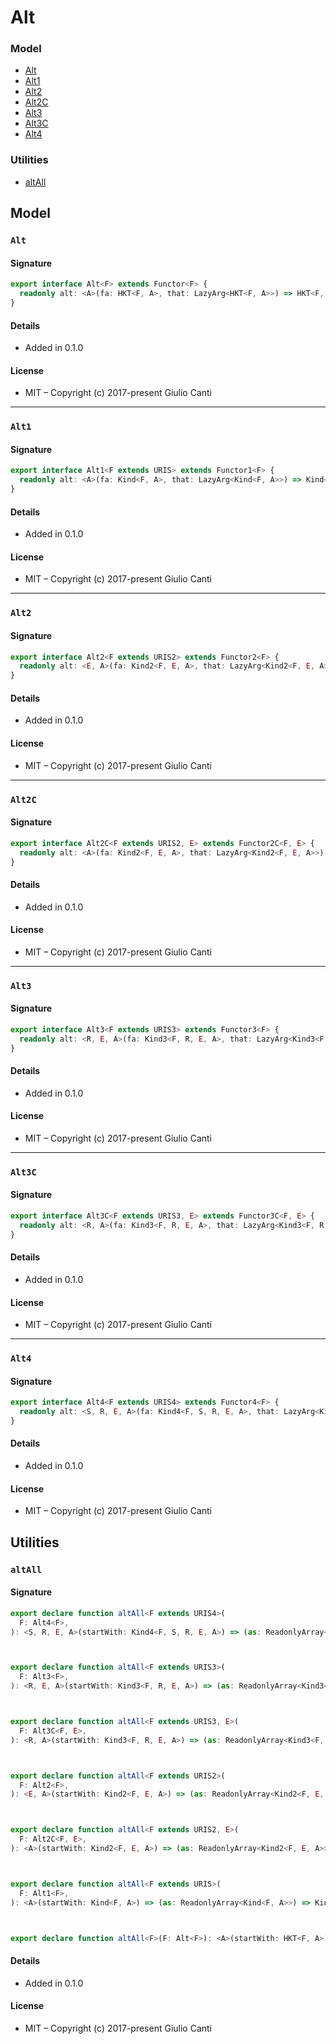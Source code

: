 
# Alt







### Model

* [Alt](#alt)
* [Alt1](#alt1)
* [Alt2](#alt2)
* [Alt2C](#alt2c)
* [Alt3](#alt3)
* [Alt3C](#alt3c)
* [Alt4](#alt4)

### Utilities

* [altAll](#altall)

## Model


### `Alt`




#### Signature

```typescript
export interface Alt<F> extends Functor<F> {
  readonly alt: <A>(fa: HKT<F, A>, that: LazyArg<HKT<F, A>>) => HKT<F, A>
}
```

#### Details

* Added in 0.1.0


#### License

* MIT – Copyright (c) 2017-present Giulio Canti

---


### `Alt1`




#### Signature

```typescript
export interface Alt1<F extends URIS> extends Functor1<F> {
  readonly alt: <A>(fa: Kind<F, A>, that: LazyArg<Kind<F, A>>) => Kind<F, A>
}
```

#### Details

* Added in 0.1.0


#### License

* MIT – Copyright (c) 2017-present Giulio Canti

---


### `Alt2`




#### Signature

```typescript
export interface Alt2<F extends URIS2> extends Functor2<F> {
  readonly alt: <E, A>(fa: Kind2<F, E, A>, that: LazyArg<Kind2<F, E, A>>) => Kind2<F, E, A>
}
```

#### Details

* Added in 0.1.0


#### License

* MIT – Copyright (c) 2017-present Giulio Canti

---


### `Alt2C`




#### Signature

```typescript
export interface Alt2C<F extends URIS2, E> extends Functor2C<F, E> {
  readonly alt: <A>(fa: Kind2<F, E, A>, that: LazyArg<Kind2<F, E, A>>) => Kind2<F, E, A>
}
```

#### Details

* Added in 0.1.0


#### License

* MIT – Copyright (c) 2017-present Giulio Canti

---


### `Alt3`




#### Signature

```typescript
export interface Alt3<F extends URIS3> extends Functor3<F> {
  readonly alt: <R, E, A>(fa: Kind3<F, R, E, A>, that: LazyArg<Kind3<F, R, E, A>>) => Kind3<F, R, E, A>
}
```

#### Details

* Added in 0.1.0


#### License

* MIT – Copyright (c) 2017-present Giulio Canti

---


### `Alt3C`




#### Signature

```typescript
export interface Alt3C<F extends URIS3, E> extends Functor3C<F, E> {
  readonly alt: <R, A>(fa: Kind3<F, R, E, A>, that: LazyArg<Kind3<F, R, E, A>>) => Kind3<F, R, E, A>
}
```

#### Details

* Added in 0.1.0


#### License

* MIT – Copyright (c) 2017-present Giulio Canti

---


### `Alt4`




#### Signature

```typescript
export interface Alt4<F extends URIS4> extends Functor4<F> {
  readonly alt: <S, R, E, A>(fa: Kind4<F, S, R, E, A>, that: LazyArg<Kind4<F, S, R, E, A>>) => Kind4<F, S, R, E, A>
}
```

#### Details

* Added in 0.1.0


#### License

* MIT – Copyright (c) 2017-present Giulio Canti

## Utilities


### `altAll`




#### Signature

```typescript
export declare function altAll<F extends URIS4>(
  F: Alt4<F>,
): <S, R, E, A>(startWith: Kind4<F, S, R, E, A>) => (as: ReadonlyArray<Kind4<F, S, R, E, A>>) => Kind4<F, S, R, E, A>



export declare function altAll<F extends URIS3>(
  F: Alt3<F>,
): <R, E, A>(startWith: Kind3<F, R, E, A>) => (as: ReadonlyArray<Kind3<F, R, E, A>>) => Kind3<F, R, E, A>



export declare function altAll<F extends URIS3, E>(
  F: Alt3C<F, E>,
): <R, A>(startWith: Kind3<F, R, E, A>) => (as: ReadonlyArray<Kind3<F, R, E, A>>) => Kind3<F, R, E, A>



export declare function altAll<F extends URIS2>(
  F: Alt2<F>,
): <E, A>(startWith: Kind2<F, E, A>) => (as: ReadonlyArray<Kind2<F, E, A>>) => Kind2<F, E, A>



export declare function altAll<F extends URIS2, E>(
  F: Alt2C<F, E>,
): <A>(startWith: Kind2<F, E, A>) => (as: ReadonlyArray<Kind2<F, E, A>>) => Kind2<F, E, A>



export declare function altAll<F extends URIS>(
  F: Alt1<F>,
): <A>(startWith: Kind<F, A>) => (as: ReadonlyArray<Kind<F, A>>) => Kind<F, A>



export declare function altAll<F>(F: Alt<F>): <A>(startWith: HKT<F, A>) => (as: ReadonlyArray<HKT<F, A>>) => HKT<F, A>

```

#### Details

* Added in 0.1.0


#### License

* MIT – Copyright (c) 2017-present Giulio Canti